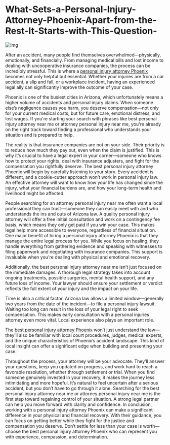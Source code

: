 # What-Sets-a-Personal-Injury-Attorney-Phoenix-Apart-from-the-Rest-It-Starts-with-This-Question-
![img](https://i.ibb.co/27sXXw11/businessman-with-notebook-with-t.jpg)

After an accident, many people find themselves overwhelmed—physically, emotionally, and financially. From managing medical bills and lost income to dealing with uncooperative insurance companies, the process can be incredibly stressful. This is where a [personal injury attorney Phoenix](https://www.avrek.com/locations/phoenix/) becomes not only helpful but essential. Whether your injuries are from a car accident, a slip and fall, or a workplace incident, having an experienced legal ally can significantly improve the outcome of your case.

Phoenix is one of the busiest cities in Arizona, which unfortunately means a higher volume of accidents and personal injury claims. When someone else’s negligence causes you harm, you deserve compensation—not only for your current medical costs, but for future care, emotional distress, and lost wages. If you're starting your search with phrases like best personal injury attorney near me or attorney personal injury near me, you're already on the right track toward finding a professional who understands your situation and is prepared to help.

The reality is that insurance companies are not on your side. Their priority is to reduce how much they pay out, even when the claim is justified. This is why it’s crucial to have a legal expert in your corner—someone who knows how to protect your rights, deal with insurance adjusters, and fight for the compensation you rightfully deserve.
The best personal injury attorney Phoenix will begin by carefully listening to your story. Every accident is different, and a cookie-cutter approach won’t work in personal injury law. An effective attorney will want to know how your life has changed since the injury, what your financial burdens are, and how your long-term health and livelihood might be affected.

People searching for an attorney personal injury near me often want a local professional they can trust—someone they can easily meet with and who understands the ins and outs of Arizona law. A quality personal injury attorney will offer a free initial consultation and work on a contingency fee basis, which means they only get paid if you win your case. This makes legal help more accessible to everyone, regardless of financial situation.
One major benefit of hiring a personal injury attorney Phoenix is that they manage the entire legal process for you. While you focus on healing, they handle everything from gathering evidence and speaking with witnesses to filing paperwork and negotiating with insurance companies. This support is invaluable when you're dealing with physical and emotional recovery.

Additionally, the best personal injury attorney near me isn’t just focused on the immediate damages. A thorough legal strategy takes into account ongoing treatments, possible surgeries, mental health support, and any future loss of income. Your lawyer should ensure your settlement or verdict reflects the full extent of your injury and the impact on your life.

Time is also a critical factor. Arizona law allows a limited window—generally two years from the date of the incident—to file a personal injury lawsuit. Waiting too long can result in the loss of your legal right to seek compensation. This makes early consultation with a personal injuries attorney even more vital.
Local experience also plays an important role. 

The [best personal injury attorney Phoenix](https://www.avrek.com/locations/phoenix/) won’t just understand the law—they’ll also be familiar with local court procedures, judges, medical experts, and the unique characteristics of Phoenix’s accident landscape. This kind of local insight can offer a significant edge when building and presenting your case.

Throughout the process, your attorney will be your advocate. They’ll answer your questions, keep you updated on progress, and work hard to reach a favorable resolution, whether through settlement or trial. When you find someone genuinely invested in your recovery, it makes the journey less intimidating and more hopeful.
It’s natural to feel uncertain after a serious accident, but you don’t have to go through it alone. Searching for the best personal injury attorney near me or attorney personal injury near me is the first step toward regaining control of your situation. A strong legal partner can help you move forward with clarity and confidence.
In conclusion, working with a personal injury attorney Phoenix can make a significant difference in your physical and financial recovery. With their guidance, you can focus on getting better while they fight for the justice and compensation you deserve. Don’t settle for less than your case is worth—choose the best personal injury attorney Phoenix who can represent you with experience, compassion, and determination.
